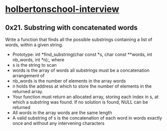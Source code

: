 # [holbertonschool-interview](https://github.com/dalexach/holbertonschool-interview)
## 0x21. Substring with concatenated words

Write a function that finds all the possible substrings containing a list of words, within a given string.

- Prototype: int *find_substring(char const *s, char const **words, int nb_words, int *n);, where
 - s is the string to scan
 - words is the array of words all substrings must be a concatenation arrangement of
 - nb_words is the number of elements in the array words
 - n holds the address at which to store the number of elements in the returned array.
- Your function must return an allocated array, storing each index in s, at which a substring was found. If no solution is found, NULL can be returned
- All words in the array words are the same length
- A valid substring of s is the concatenation of each word in words exactly once and without any intervening characters
